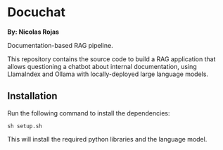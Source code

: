 # Docuchat

**By: Nicolas Rojas**

Documentation-based RAG pipeline.

This repository contains the source code to build a RAG application that allows questioning a chatbot about internal documentation, using LlamaIndex and Ollama with locally-deployed large language models.

## Installation

Run the following command to install the dependencies:

```shell
sh setup.sh
```

This will install the required python libraries and the language model.

